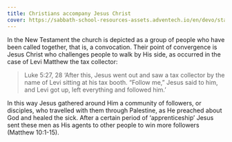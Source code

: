 ```yaml
---
title: Christians accompany Jesus Christ
cover: https://sabbath-school-resources-assets.adventech.io/en/devo/start-into-life/14-no-one-lives-for-themselves/ptR1679593491544.jpg
---
```


In the New Testament the church is depicted as a group of people who have been called together, that is, a convocation. Their point of convergence is Jesus Christ who challenges people to walk by His side, as occurred in the case of Levi Matthew the tax collector:

> <callout>Luke 5:27, 28</callout>
> ‘After this, Jesus went out and saw a tax collector by the name of Levi sitting at his tax booth. “Follow me,” Jesus said to him, and Levi got up, left everything and followed him.’

In this way Jesus gathered around Him a community of followers, or disciples, who travelled with them through Palestine, as He preached about God and healed the sick. After a certain period of ‘apprenticeship’ Jesus sent these men as His agents to other people to win more followers (Matthew 10:1­-15).